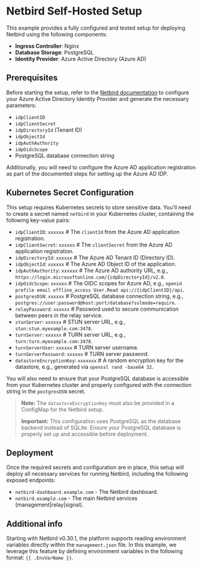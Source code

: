 # Netbird Self-Hosted Setup

This example provides a fully configured and tested setup for deploying Netbird using the following components:

- **Ingress Controller**: Nginx
- **Database Storage**: PostgreSQL
- **Identity Provider**: Azure Active Directory (Azure AD)

## Prerequisites

Before starting the setup, refer to the [Netbird documentation](https://docs.netbird.io/selfhosted/identity-providers#azure-ad-microsoft-entra-id) to configure your Azure Active Directory Identity Provider and generate the necessary parameters:

- `idpClientID`
- `idpClientSecret`
- `idpDirectoryId` (Tenant ID)
- `idpObjectId`
- `idpAuthAuthority`
- `idpOidcScope`
- PostgreSQL database connection string

Additionally, you will need to configure the Azure AD application registration as part of the documented steps for setting up the Azure AD IDP.

## Kubernetes Secret Configuration

This setup requires Kubernetes secrets to store sensitive data. You'll need to create a secret named `netbird` in your Kubernetes cluster, containing the following key-value pairs:

- `idpClientID`: `xxxxxx` # The `clientId` from the Azure AD application registration.
- `idpClientSecret`: `xxxxxx` # The `clientSecret` from the Azure AD application registration.
- `idpDirectoryId`: `xxxxxx` # The Azure AD Tenant ID (Directory ID).
- `idpObjectId`: `xxxxxx` # The Azure AD Object ID of the application.
- `idpAuthAuthority`: `xxxxxx` # The Azure AD authority URL, e.g., `https://login.microsoftonline.com/{idpDirectoryId}/v2.0`.
- `idpOidcScope`: `xxxxxx` # The OIDC scopes for Azure AD, e.g., `openid profile email offline_access User.Read api://{idpClientID}/api`.
- `postgresDSN`: `xxxxxx` # PostgreSQL database connection string, e.g., `postgres://user:password@host:port/database?sslmode=require`.
- `relayPassword`: `xxxxxx` # Password used to secure communication between peers in the relay service.
- `stunServer`: `xxxxxx` # STUN server URL, e.g., `stun:stun.myexample.com:3478`.
- `turnServer`: `xxxxxx` # TURN server URL, e.g., `turn:turn.myexample.com:3478`.
- `turnServerUser`: `xxxxxx` # TURN server username.
- `turnServerPassword`: `xxxxxx` # TURN server password.
- `datastoreEncryptionKey`: `xxxxxxx` # A random encryption key for the datastore, e.g., generated via `openssl rand -base64 32`.

You will also need to ensure that your PostgreSQL database is accessible from your Kubernetes cluster and properly configured with the connection string in the `postgresDSN` secret.

> **Note:** The `datastoreEncryptionKey` must also be provided in a ConfigMap for the Netbird setup.
>
> **Important:** This configuration uses PostgreSQL as the database backend instead of SQLite. Ensure your PostgreSQL database is properly set up and accessible before deployment.

## Deployment

Once the required secrets and configuration are in place, this setup will deploy all necessary services for running Netbird, including the following exposed endpoints:

- `netbird-dashboard.example.com` - The Netbird dashboard.
- `netbird.example.com` - The main Netbird services (management|relay|signal).

## Additional info

Starting with Netbird v0.30.1, the platform supports reading environment variables directly within the `management.json` file. In this example, we leverage this feature by defining environment variables in the following format: `{{ .EnvVarName }}`.
